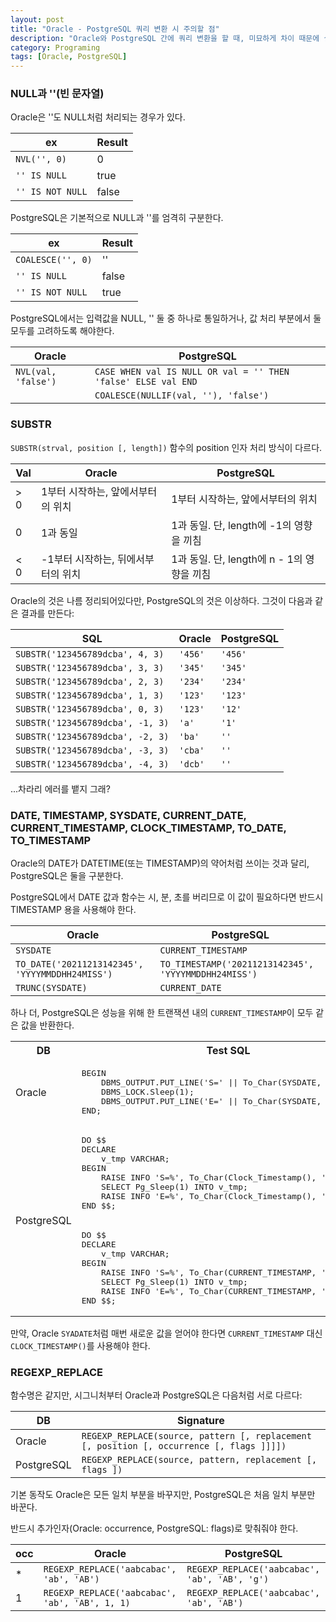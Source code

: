 ```yaml
---
layout: post
title: "Oracle - PostgreSQL 쿼리 변환 시 주의할 점"
description: "Oracle와 PostgreSQL 간에 쿼리 변환을 할 때, 미묘하게 차이 때문에 실수하기 쉬운 것들을 모아본다."
category: Programing
tags: [Oracle, PostgreSQL]
---
```


### NULL과 ''(빈 문자열)

Oracle은 ''도 NULL처럼 처리되는 경우가 있다.

ex               | Result
-----------------|---------
`NVL('', 0)`     | 0
`'' IS NULL`     | true
`'' IS NOT NULL` | false

PostgreSQL은 기본적으로 NULL과 ''를 엄격히 구분한다.

ex                | Result
------------------|---------
`COALESCE('', 0)` | ''
`'' IS NULL`      | false
`'' IS NOT NULL`  | true

PostgreSQL에서는
입력값을 NULL, '' 둘 중 하나로 통일하거나,
값 처리 부분에서 둘 모두를 고려하도록 해야한다.

Oracle              | PostgreSQL
--------------------|--------------------------------------------------------------
`NVL(val, 'false')` | `CASE WHEN val IS NULL OR val = '' THEN 'false' ELSE val END`
                    | `COALESCE(NULLIF(val, ''), 'false')`



### SUBSTR

`SUBSTR(strval, position [, length])` 함수의 position 인자 처리 방식이 다르다.

Val | Oracle                             | PostgreSQL
----|------------------------------------|---------------------------------------------
> 0 | 1부터 시작하는, 앞에서부터의 위치  | 1부터 시작하는, 앞에서부터의 위치
0   | 1과 동일                           | 1과 동일. 단, length에 -1의 영향을 끼침
< 0 | -1부터 시작하는, 뒤에서부터의 위치 | 1과 동일. 단, length에 n - 1의 영향을 끼침

Oracle의 것은 나름 정리되어있다만, PostgreSQL의 것은 이상하다.
그것이 다음과 같은 결과를 만든다:

SQL                              | Oracle  | PostgreSQL
---------------------------------|---------|------------
`SUBSTR('123456789dcba', 4, 3)`  | `'456'` | `'456'`
`SUBSTR('123456789dcba', 3, 3)`  | `'345'` | `'345'`
`SUBSTR('123456789dcba', 2, 3)`  | `'234'` | `'234'`
`SUBSTR('123456789dcba', 1, 3)`  | `'123'` | `'123'`
`SUBSTR('123456789dcba', 0, 3)`  | `'123'` | `'12'`
`SUBSTR('123456789dcba', -1, 3)` | `'a'`   | `'1'`
`SUBSTR('123456789dcba', -2, 3)` | `'ba'`  | `''`
`SUBSTR('123456789dcba', -3, 3)` | `'cba'` | `''`
`SUBSTR('123456789dcba', -4, 3)` | `'dcb'` | `''`

...차라리 에러를 뱉지 그래?



### DATE, TIMESTAMP, SYSDATE, CURRENT_DATE, CURRENT_TIMESTAMP, CLOCK_TIMESTAMP, TO_DATE, TO_TIMESTAMP

Oracle의 DATE가 DATETIME(또는 TIMESTAMP)의 약어처럼 쓰이는 것과 달리,
PostgreSQL은 둘을 구분한다.

PostgreSQL에서 DATE 값과 함수는 시, 분, 초를 버리므로
이 값이 필요하다면 반드시 TIMESTAMP 용을 사용해야 한다.

Oracle                                          | PostgreSQL
------------------------------------------------|-----------------------------------------------------
`SYSDATE`                                       | `CURRENT_TIMESTAMP`
`TO_DATE('20211213142345', 'YYYYMMDDHH24MISS')` | `TO_TIMESTAMP('20211213142345', 'YYYYMMDDHH24MISS')`
`TRUNC(SYSDATE)`                                | `CURRENT_DATE`

하나 더,
PostgreSQL은 성능을 위해 한 트랜잭션 내의 `CURRENT_TIMESTAMP`이 모두 같은 값을 반환한다.

<table>
<tr>
<th>DB</th>
<th>Test SQL</th>
<th>Result</th>
</tr>
<tr>
<td>Oracle</td>
<td><pre>
BEGIN
	DBMS_OUTPUT.PUT_LINE('S=' || To_Char(SYSDATE, 'MI:SS'));
	DBMS_LOCK.Sleep(1);
	DBMS_OUTPUT.PUT_LINE('E=' || To_Char(SYSDATE, 'MI:SS'));
END;
</pre></td>
<td><pre>
S=53:38
E=53:39
</pre></td>
</tr>
<tr>
<td rowspan="2">PostgreSQL</td>
<td><pre>
DO $$
DECLARE
	v_tmp VARCHAR;
BEGIN
	RAISE INFO 'S=%', To_Char(Clock_Timestamp(), 'MI:SS');
	SELECT Pg_Sleep(1) INTO v_tmp;
	RAISE INFO 'E=%', To_Char(Clock_Timestamp(), 'MI:SS');
END $$;
</pre></td>
<td><pre>
S=53:38
E=53:39
</pre></td>
</tr>
<tr>
<td><pre>
DO $$
DECLARE
	v_tmp VARCHAR;
BEGIN
	RAISE INFO 'S=%', To_Char(CURRENT_TIMESTAMP, 'MI:SS');
	SELECT Pg_Sleep(1) INTO v_tmp;
	RAISE INFO 'E=%', To_Char(CURRENT_TIMESTAMP, 'MI:SS');
END $$;
</td>
<td><pre>
S=53:38
E=53:38
</pre></td>
</tr>
</table>

만약, Oracle `SYADATE`처럼 매번 새로운 값을 얻어야 한다면
`CURRENT_TIMESTAMP` 대신 `CLOCK_TIMESTAMP()`를 사용해야 한다.



### REGEXP_REPLACE

함수명은 같지만,
시그니처부터 Oracle과 PostgreSQL은 다음처럼 서로 다르다:

DB         | Signature
-----------|------------------------------------------------------------------------------------------
Oracle     | `REGEXP_REPLACE(source, pattern [, replacement [, position [, occurrence [, flags ]]]])`
PostgreSQL | `REGEXP_REPLACE(source, pattern, replacement [, flags ])`

기본 동작도 Oracle은 모든 일치 부분을 바꾸지만,
PostgreSQL은 처음 일치 부분만 바꾼다.

반드시 추가인자(Oracle: occurrence, PostgreSQL: flags)로 맞춰줘야 한다.

occ | Oracle                                         | PostgreSQL
----|------------------------------------------------|----------------------------------------------
\*  | `REGEXP_REPLACE('aabcabac', 'ab', 'AB')`       | `REGEXP_REPLACE('aabcabac', 'ab', 'AB', 'g')`
1   | `REGEXP_REPLACE('aabcabac', 'ab', 'AB', 1, 1)` | `REGEXP_REPLACE('aabcabac', 'ab', 'AB')`
